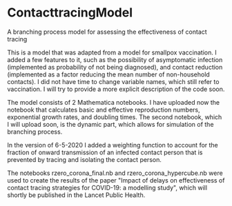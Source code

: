 # ContacttracingModel
A branching process model for assessing the effectiveness of contact tracing

This is a model that was adapted from a model for smallpox vaccination. I added a few features to it, such as the possibility of asymptomatic infection (implemented as probability of not being diagnosed), and contact reduction (implemented as a factor reducing the mean number of non-household contacts). I did not have time to change variable names, which still refer to vaccination. I will try to provide a more explicit description of the code soon. 

The model consists of 2 Mathematica notebooks. I have uploaded now the notebook that calculates basic and effective reproduction numbers, exponential growth rates, and doubling times. The second notebook, which I will upload soon, is the dynamic part, which allows for simulation of the branching process. 

In the version of 6-5-2020 I added a weighting function to account for the fraction of onward transmission of an infected contact person that is prevented by tracing and isolating the contact person. 

The notebooks rzero_corona_final.nb and rzero_corona_hypercube.nb were used to create the results of the paper "Impact of delays on effectiveness of contact tracing strategies for COVID-19: a modelling study", which will shortly be published in the Lancet Public Health.
